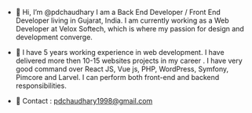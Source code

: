 - 👋 Hi, I’m @pdchaudhary I am a Back End Developer / Front End Developer living in Gujarat, India.
I am currently working as a Web Developer at Velox Softech, which is where my passion for design and development converge.

- 👀 I have 5 years working experience in web development. I have delivered more then 10-15 websites projects in my career . I have very good command over React JS, Vue js, PHP, WordPress, Symfony, Pimcore and Larvel. I can perform both front-end and backend responsibilities.

- 📱 Contact : pdchaudhary1998@gmail.com

<!---
pdchaudhary/pdchaudhary is a ✨ special ✨ repository because its `README.md` (this file) appears on your GitHub profile.
You can click the Preview link to take a look at your changes.
--->
